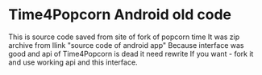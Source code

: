 # Time4Popcorn Android old code

This is source code saved from site of fork of popcorn time
It was zip archive from llink "source code of android app"
Because interface was good and api of Time4Popcorn is dead it need rewrite
If you want - fork it and use working api and this interface.
